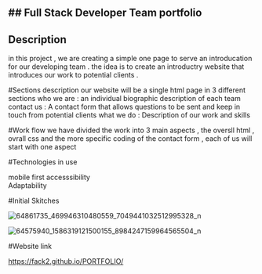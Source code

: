 

 ## ## Full Stack Developer Team portfolio 
 
## Description

in this project , we are creating a simple one page to serve an introducation for our developing team . the idea is to create an introductry website that introduces our work to potential clients . 

#Sections description 
our website will be a single html page in 3 different sections 
who we are : an individual biographic description of each team 
contact us : A contact form that allows questions to be sent and keep in touch from potential clients 
what we do :  Description of our work and skills 

#Work flow 
we have divided  the work into 3 main aspects , the oversll html , ovrall css and the more specific coding of the contact form , each of us will start with one aspect 


#Technologies in use 
 
mobile first 
accesssibility  
Adaptability

#Initial Skitches 

![64861735_469946310480559_7049441032512995328_n](https://user-images.githubusercontent.com/46847635/59662909-961bf200-91b6-11e9-9ef3-7351f8d6c609.jpg)


![64575940_1586319121500155_8984247159964565504_n](https://user-images.githubusercontent.com/46847635/59662728-2dcd1080-91b6-11e9-982e-0bc94f39c9dd.jpg)

#Website link 

https://fack2.github.io/PORTFOLIO/
